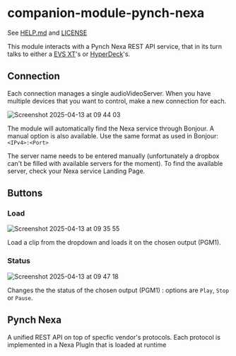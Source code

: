 # companion-module-pynch-nexa

See [HELP.md](./companion/HELP.md) and [LICENSE](./LICENSE)

This module interacts with a Pynch Nexa REST API service, that in its turn talks to either a [EVS XT](https://evs.com/products/live-production-servers/xt-via)'s or [HyperDeck](https://www.blackmagicdesign.com/products/hyperdeckstudio/models)'s.

## Connection

Each connection manages a single audioVideoServer. When you have multiple devices that you want to control, make a new connection for each.

![Screenshot 2025-04-13 at 09 44 03](https://github.com/user-attachments/assets/f094ba84-2042-45d9-b304-4c92a52e87d0)

The module will automatically find the Nexa service through Bonjour. A manual option is also available. Use the same format as used in Bonjour: `<IPv4>:<Port>`

The server name needs to be entered manually (unfortunately a dropbox can't be filled with available servers for the moment). To find the available server, check your Nexa service Landing Page.

## Buttons

### Load

![Screenshot 2025-04-13 at 09 35 55](https://github.com/user-attachments/assets/55d5fcf2-680f-4f45-a88c-ac21f74b2ba1)

Load a clip from the dropdown and loads it on the chosen output (PGM1).

### Status

![Screenshot 2025-04-13 at 09 47 18](https://github.com/user-attachments/assets/71a7ee48-7550-424e-baef-5c94d6685b6f)

Changes the the status of the chosen output (PGM1) : options are `Play`, `Stop` or `Pause`. 

## Pynch Nexa
A unified REST API on top of specfic vendor's protocols. Each protocol is implemented in a Nexa PlugIn that is loaded at runtime
